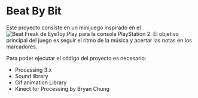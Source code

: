 # Beat By Bit

Este proyecto consiste en un minijuego inspirado en el ![Beat Freak de EyeToy:Play](https://www.youtube.com/watch?v=6FVWAgR6Izc) para la consola PlayStation 2. El objetivo principal del juego es seguir el ritmo de la música y acertar las notas en los marcadores. 

Para poder ejecutar el código del proyecto es necesario:
- Processing 3.x
- Sound library
- Gif animation Library
- Kinect for Processing by Bryan Chung 
